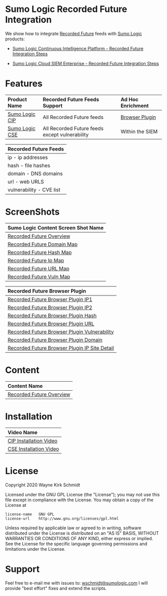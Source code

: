 Sumo Logic Recorded Future Integration
======================================

We show how to integrate [Recorded Future](https://www.recordedfuture.com/) feeds with [Sumo Logic](https://www.sumologic.com/) products:

* [Sumo Logic Continuous Intelligence Platform - Recorded Future Integration Steps](doc/readme.md)

* [Sumo Logic Cloud SIEM Enterprise - Recorded Future Integration Steps](doc/readme.md)

Features
========

| Product Name   | Recorded Future Feeds Support        | Ad Hoc Enrichment |
|:---------------|:-------------------------------------|:------------------|
| [Sumo Logic CIP](https://www.sumologic.com/brief/continuous-intelligence-platform-overview/) | All Recorded Future feeds | [Browser Plugin](https://chrome.google.com/webstore/detail/recorded-future/cdblaggcibgbankgilackljdpdhhcine?hl=en)    |
| [Sumo Logic CSE](https://www.sumologic.com/solutions/cloud-siem-enterprise/) | All Recorded Future feeds except vulnerability | Within the SIEM   |

| Recorded Future Feeds    |
|:-------------------------|
| ip - ip addresses        |
| hash - file hashes       |
| domain - DNS domains     |
| url - web URLS           |
| vulnerability - CVE list |

ScreenShots
===========

| Sumo Logic Content Screen Shot Name  |
|:-------------------------------------|
| [Recorded Future Overview](content/screenshots/Recorded_Future_Overview.png) |
| [Recorded Future Domain Map](content/screenshots/Recorded_Future_Domain_Map.png) |
| [Recorded Future Hash Map](content/screenshots/Recorded_Future_Hash_Map.png) |
| [Recorded Future Ip Map](content/screenshots/Recorded_Future_IP_Map.png) |
| [Recorded Future URL Map](content/screenshots/Recorded_Future_URL_Map.png ) |
| [Recorded Future Vuln Map](content/screenshots/Recorded_Future_Vulnerability_Map.png) |

| Recorded Future Browser Plugin       |
|:-------------------------------------|
| [Recorded Future Browser Plugin IP1](content/screenshots/Recorded-Future-Example-001_IP.png) |
| [Recorded Future Browser Plugin IP2](content/screenshots/Recorded-Future-Example-002_IP.png) |
| [Recorded Future Browser Plugin Hash](content/screenshots/Recorded-Future-Example-003_Hash.png) |
| [Recorded Future Browser Plugin URL](content/screenshots/Recorded-Future-Example-004_URL.png) |
| [Recorded Future Browser Plugin Vulnerability](content/screenshots/Recorded-Future-Example-005_Vulnerability.png) |
| [Recorded Future Browser Plugin Domain](content/screenshots/Recorded-Future-Example-006_Domain.png) |
| [Recorded Future Browser Plugin IP Site Detail](content/screenshots/Recorded-Future-Example-007_IP-Site-Lookup.png) |

Content
=======
| Content Name                         |
|:-------------------------------------|
| [Recorded Future Overview](content/Recorded_Future_Content.json)        |

Installation
============

| Video Name                           |
|:-------------------------------------|
| [CIP Installation Video](media/Sumo_Logic-Recorded_Future-CIP-Integration.mp4) |
| [CSE Installation Video](media/Sumo_Logic-Recorded_Future-CSE-Integration.mp4) |

License
=======

Copyright 2020 Wayne Kirk Schmidt

Licensed under the GNU GPL License (the "License");
you may not use this file except in compliance with the License.
You may obtain a copy of the License at

    license-name   GNU GPL
    license-url    http://www.gnu.org/licenses/gpl.html

Unless required by applicable law or agreed to in writing, software
distributed under the License is distributed on an "AS IS" BASIS,
WITHOUT WARRANTIES OR CONDITIONS OF ANY KIND, either express or implied.
See the License for the specific language governing permissions and
limitations under the License.

Support
=======

Feel free to e-mail me with issues to: wschmidt@sumologic.com
I will provide "best effort" fixes and extend the scripts.
